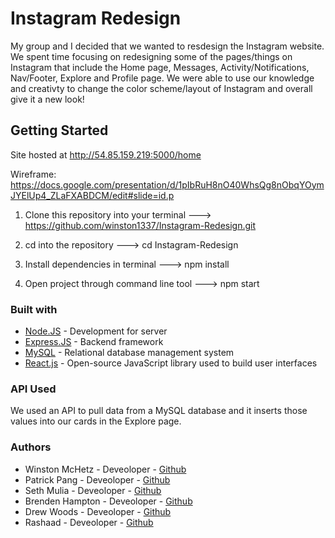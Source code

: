 # Instagram Redesign
My group and I decided that we wanted to resdesign the Instagram website. We spent time focusing on redesigning some of the pages/things on Instagram that include the Home page, Messages, Activity/Notifications, Nav/Footer, Explore and Profile page. We were able to use our knowledge and creativty to change the color scheme/layout of Instagram and overall give it a new look!

## Getting Started

Site hosted at http://54.85.159.219:5000/home

Wireframe: https://docs.google.com/presentation/d/1pIbRuH8nO40WhsQg8nObqYOymJYElUp4_ZLaFXABDCM/edit#slide=id.p


1. Clone this repository into your terminal --->
https://github.com/winston1337/Instagram-Redesign.git

2. cd into the repository ---> cd Instagram-Redesign

3. Install dependencies in terminal ---> npm install

4. Open project through command line tool ---> npm start

### Built with
* [Node.JS](https://nodejs.org/en/) - Development for server
* [Express.JS](https://expressjs.com/) - Backend framework
* [MySQL](https://www.mysql.com/) - Relational database management system
* [React.js](https://reactjs.org/) - Open-source JavaScript library used to build user interfaces

### API Used
We used an API to pull data from a MySQL database and it inserts those values into our cards in the Explore page.

### Authors
* Winston McHetz - Deveoloper - [Github](https://github.com/winston1337)
* Patrick Pang - Deveoloper - [Github](https://github.com/patrickpang23)
* Seth Mulia - Deveoloper - [Github](https://github.com/iMula)
* Brenden Hampton - Deveoloper - [Github](https://github.com/BhamptonR2H)
* Drew Woods - Deveoloper - [Github](https://github.com/drewwoods55)
* Rashaad  - Deveoloper - [Github](https://github.com/RashaadB)
